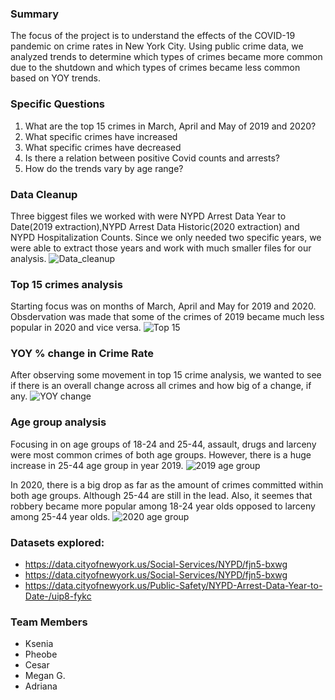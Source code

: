 ### Summary 
The focus of the project is to understand the effects of the COVID-19 pandemic on crime rates in New York City. Using public crime data, we analyzed trends to determine which types of crimes became more common due to the shutdown and which types of crimes became less common based on YOY trends. 

### Specific Questions 
1. What are the top 15 crimes in March, April and May of 2019 and 2020?
2. What specific crimes have increased 
3. What specific crimes have decreased 
4. Is there a relation between positive Covid counts and arrests? 
5. How do the trends vary by age range? 

### Data Cleanup 
Three biggest files we worked with were NYPD Arrest Data Year to Date(2019 extraction),NYPD Arrest Data Historic(2020 extraction) and NYPD Hospitalization Counts. Since we only needed two specific years, we were able to extract those years and work with much smaller files for our analysis.
![Data_cleanup](https://github.com/kseniadyakova10/Covid_Vs_NYC_Crime_Project/blob/main/Images/data_cleanup.png?raw=true)

### Top 15 crimes analysis
Starting focus was on months of March, April and May for 2019 and 2020. Obsdervation was made that some of the crimes of 2019 became much less popular in 2020 and vice versa.
![Top 15](https://github.com/kseniadyakova10/Covid_Vs_NYC_Crime_Project/blob/main/Images/top_15_crimes.png?raw=true)

### YOY % change in Crime Rate
After observing some movement in top 15 crime analysis, we wanted to see if there is an overall change across all crimes and how big of a change, if any.
![YOY change](https://github.com/kseniadyakova10/Covid_Vs_NYC_Crime_Project/blob/main/Images/change_crime_rate_yoy.png?raw=true)

### Age group analysis
Focusing in on age groups of 18-24 and 25-44, assault, drugs and larceny were most common crimes of both age groups. However, there is a huge increase in 25-44 age group in year 2019.
![2019 age group](https://github.com/kseniadyakova10/Covid_Vs_NYC_Crime_Project/blob/main/Images/age_group_2019.png?raw=true)

In 2020, there is a big drop as far as the amount of crimes committed within both age groups. Although 25-44 are still in the lead. Also, it seemes that robbery became more popular among 18-24 year olds opposed to larceny among 25-44 year olds.
![2020 age group](https://github.com/kseniadyakova10/Covid_Vs_NYC_Crime_Project/blob/main/Images/age_group_2020.png?raw=true)

### Datasets explored:
* https://data.cityofnewyork.us/Social-Services/NYPD/fjn5-bxwg
* https://data.cityofnewyork.us/Social-Services/NYPD/fjn5-bxwg
* https://data.cityofnewyork.us/Public-Safety/NYPD-Arrest-Data-Year-to-Date-/uip8-fykc

### Team Members
* Ksenia
* Pheobe
* Cesar
* Megan G. 
* Adriana
